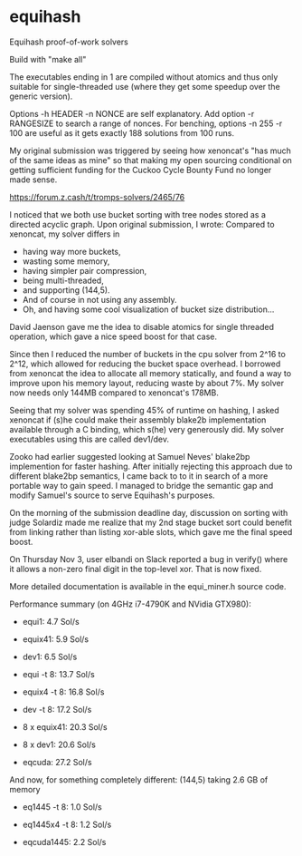 # equihash
Equihash proof-of-work solvers

Build with "make all"

The executables ending in 1 are compiled without atomics and thus
only suitable for single-threaded use (where they get some speedup over the generic version).

Options -h HEADER -n NONCE are self explanatory.
Add option -r RANGESIZE to search a range of nonces.
For benching, options -n 255 -r 100 are useful as it gets exactly 188 solutions from 100 runs.

My original submission was triggered by seeing how xenoncat's
"has much of the same ideas as mine" so that making my open sourcing conditional
on getting sufficient funding for the Cuckoo Cycle Bounty Fund no longer made sense.

https://forum.z.cash/t/tromps-solvers/2465/76

I noticed that we both use bucket sorting with tree nodes stored as a directed acyclic graph.
Upon original submission, I wrote: Compared to xenoncat, my solver differs in
- having way more buckets,
- wasting some memory,
- having simpler pair compression,
- being multi-threaded,
- and supporting (144,5).
- And of course in not using any assembly.
- Oh, and having some cool visualization of bucket size distribution...

David Jaenson gave me the idea to disable atomics for single threaded operation,
which gave a nice speed boost for that case.

Since then I reduced the number of buckets in the cpu solver from 2^16 to 2^12,
which allowed for reducing the bucket space overhead. I borrowed from xenoncat
the idea to allocate all memory statically, and found a way to improve upon his memory layout,
reducing waste by about 7%. My solver now needs only 144MB compared to xenoncat's 178MB.

Seeing that my solver was spending 45% of runtime on hashing, I asked xenoncat if (s)he
could make their assembly blake2b implementation available through a C binding, which s(he)
very generously did. My solver executables using this are called dev1/dev.

Zooko had earlier suggested looking at Samuel Neves' blake2bp implemention for faster hashing.
After initially rejecting this approach due to different blake2bp semantics, I came back to 
to it in search of a more portable way to gain speed. I managed to bridge the semantic gap
and modify Samuel's source to serve Equihash's purposes.

On the morning of the submission deadline day, discussion on sorting with judge Solardiz
made me realize that my 2nd stage bucket sort could benefit from linking rather than listing
xor-able slots, which gave me the final speed boost.

On Thursday Nov 3, user elbandi on Slack reported a bug in verify() where it allows a non-zero
final digit in the top-level xor. That is now fixed.

More detailed documentation is available in the equi_miner.h source code.

Performance summary (on 4GHz i7-4790K and NVidia GTX980):

- equi1:        4.7 Sol/s
- equix41:      5.9 Sol/s
- dev1:         6.5 Sol/s

- equi -t 8:   13.7 Sol/s
- equix4 -t 8: 16.8 Sol/s
- dev -t 8:    17.2 Sol/s

- 8 x equix41: 20.3 Sol/s
- 8 x dev1:    20.6 Sol/s

- eqcuda:      27.2 Sol/s

And now, for something completely different: (144,5) taking 2.6 GB of memory

- eq1445 -t 8:     1.0 Sol/s
- eq1445x4 -t 8:   1.2 Sol/s

- eqcuda1445:      2.2 Sol/s
